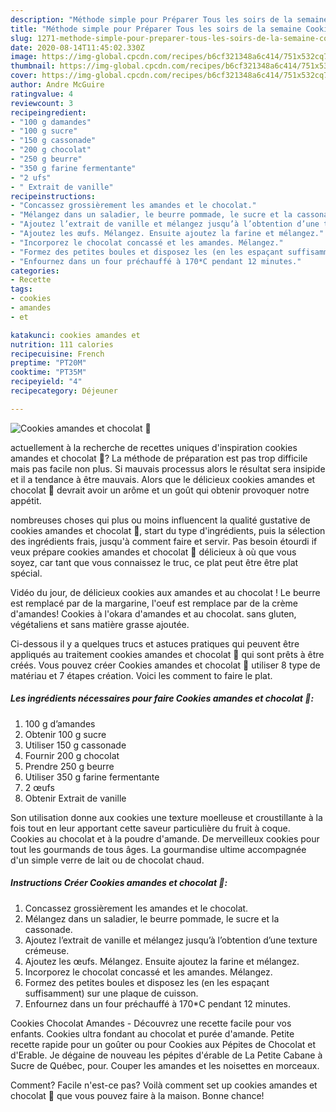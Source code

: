 ```yaml
---
description: "Méthode simple pour Préparer Tous les soirs de la semaine Cookies amandes et chocolat 🤎"
title: "Méthode simple pour Préparer Tous les soirs de la semaine Cookies amandes et chocolat 🤎"
slug: 1271-methode-simple-pour-preparer-tous-les-soirs-de-la-semaine-cookies-amandes-et-chocolat
date: 2020-08-14T11:45:02.330Z
image: https://img-global.cpcdn.com/recipes/b6cf321348a6c414/751x532cq70/cookies-amandes-et-chocolat-🤎-photo-principale-de-la-recette.jpg
thumbnail: https://img-global.cpcdn.com/recipes/b6cf321348a6c414/751x532cq70/cookies-amandes-et-chocolat-🤎-photo-principale-de-la-recette.jpg
cover: https://img-global.cpcdn.com/recipes/b6cf321348a6c414/751x532cq70/cookies-amandes-et-chocolat-🤎-photo-principale-de-la-recette.jpg
author: Andre McGuire
ratingvalue: 4
reviewcount: 3
recipeingredient:
- "100 g damandes"
- "100 g sucre"
- "150 g cassonade"
- "200 g chocolat"
- "250 g beurre"
- "350 g farine fermentante"
- "2 ufs"
- " Extrait de vanille"
recipeinstructions:
- "Concassez grossièrement les amandes et le chocolat."
- "Mélangez dans un saladier, le beurre pommade, le sucre et la cassonade."
- "Ajoutez l’extrait de vanille et mélangez jusqu’à l’obtention d’une texture crémeuse."
- "Ajoutez les œufs. Mélangez. Ensuite ajoutez la farine et mélangez."
- "Incorporez le chocolat concassé et les amandes. Mélangez."
- "Formez des petites boules et disposez les (en les espaçant suffisamment) sur une plaque de cuisson."
- "Enfournez dans un four préchauffé à 170*C pendant 12 minutes."
categories:
- Recette
tags:
- cookies
- amandes
- et

katakunci: cookies amandes et 
nutrition: 111 calories
recipecuisine: French
preptime: "PT20M"
cooktime: "PT35M"
recipeyield: "4"
recipecategory: Déjeuner

---
```



![Cookies amandes et chocolat 🤎](https://img-global.cpcdn.com/recipes/b6cf321348a6c414/751x532cq70/cookies-amandes-et-chocolat-🤎-photo-principale-de-la-recette.jpg)

actuellement à la recherche de recettes uniques d'inspiration cookies amandes et chocolat 🤎? La méthode de préparation est pas trop difficile mais pas facile non plus. Si mauvais processus alors le résultat sera insipide et il a tendance à être mauvais. Alors que le délicieux cookies amandes et chocolat 🤎 devrait avoir un arôme et un goût qui obtenir provoquer notre appétit.

nombreuses choses qui plus ou moins influencent la qualité gustative de cookies amandes et chocolat 🤎, start du type d'ingrédients, puis la sélection des ingrédients frais, jusqu'à comment faire et servir. Pas besoin étourdi if veux prépare cookies amandes et chocolat 🤎 délicieux à où que vous soyez, car tant que vous connaissez le truc, ce plat peut être être plat spécial.

Vidéo du jour, de délicieux cookies aux amandes et au chocolat ! Le beurre est remplacé par de la margarine, l&#39;oeuf est remplace par de la crème d&#39;amandes! Cookies à l&#39;okara d&#39;amandes et au chocolat. sans gluten, végétaliens et sans matière grasse ajoutée.


Ci-dessous il y a quelques trucs et astuces pratiques qui peuvent être appliqués au traitement cookies amandes et chocolat 🤎 qui sont prêts à être créés. Vous pouvez créer Cookies amandes et chocolat 🤎 utiliser 8 type de matériau et 7 étapes création. Voici les comment to faire le plat.

<!--inarticleads1-->

##### Les ingrédients nécessaires pour faire Cookies amandes et chocolat 🤎:

1.  100 g d’amandes
1. Obtenir 100 g sucre
1. Utiliser 150 g cassonade
1. Fournir 200 g chocolat
1. Prendre 250 g beurre
1. Utiliser 350 g farine fermentante
1.  2 œufs
1. Obtenir  Extrait de vanille


Son utilisation donne aux cookies une texture moelleuse et croustillante à la fois tout en leur apportant cette saveur particulière du fruit à coque. Cookies au chocolat et à la poudre d&#39;amande. De merveilleux cookies pour tout les gourmands de tous âges. La gourmandise ultime accompagnée d&#39;un simple verre de lait ou de chocolat chaud. 

<!--inarticleads2-->

##### Instructions Créer Cookies amandes et chocolat 🤎:

1. Concassez grossièrement les amandes et le chocolat.
1. Mélangez dans un saladier, le beurre pommade, le sucre et la cassonade.
1. Ajoutez l’extrait de vanille et mélangez jusqu’à l’obtention d’une texture crémeuse.
1. Ajoutez les œufs. Mélangez. Ensuite ajoutez la farine et mélangez.
1. Incorporez le chocolat concassé et les amandes. Mélangez.
1. Formez des petites boules et disposez les (en les espaçant suffisamment) sur une plaque de cuisson.
1. Enfournez dans un four préchauffé à 170*C pendant 12 minutes.


Cookies Chocolat Amandes - Découvrez une recette facile pour vos enfants. Cookies ultra fondant au chocolat et purée d&#39;amande. Petite recette rapide pour un goûter ou pour Cookies aux Pépites de Chocolat et d&#39;Erable. Je dégaine de nouveau les pépites d&#39;érable de La Petite Cabane à Sucre de Québec, pour. Couper les amandes et les noisettes en morceaux. 


Comment? Facile n'est-ce pas? Voilà comment set up cookies amandes et chocolat 🤎 que vous pouvez faire à la maison. Bonne chance!
